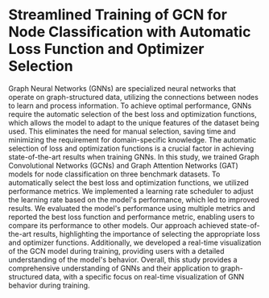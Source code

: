 # Streamlined Training of GCN for Node Classification with Automatic Loss Function and Optimizer Selection


Graph Neural Networks (GNNs) are specialized neural networks that operate on graph-structured data, utilizing the connections between nodes to learn and process information. To achieve optimal performance, GNNs require the automatic selection of the best loss and optimization functions, which allows the model to adapt to the unique features of the dataset being used. This eliminates the need for manual selection, saving time and minimizing the requirement for domain-specific knowledge. The automatic selection of loss and optimization functions is a crucial factor in achieving state-of-the-art results when training GNNs. In this study, we trained Graph Convolutional Networks (GCNs) and Graph Attention Networks (GAT) models for node classification on three benchmark datasets. To automatically select the best loss and optimization functions, we utilized performance metrics. We implemented a learning rate scheduler to adjust the learning rate based on the model's performance, which led to improved results. We evaluated the model's performance using multiple metrics and reported the best loss function and performance metric, enabling users to compare its performance to other models. Our approach achieved state-of-the-art results, highlighting the importance of selecting the appropriate loss and optimizer functions. Additionally, we developed a real-time visualization of the GCN model during training, providing users with a detailed understanding of the model's behavior. Overall, this study provides a comprehensive understanding of GNNs and their application to graph-structured data, with a specific focus on real-time visualization of GNN behavior during training.

